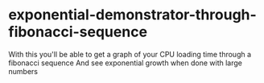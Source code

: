 # exponential-demonstrator-through-fibonacci-sequence
With this you'll be able to get a graph of your CPU loading time through a fibonacci sequence
And see exponential growth when done with large numbers
